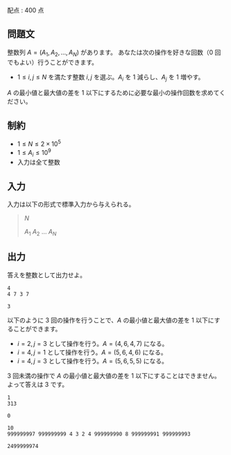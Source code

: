 配点 : $400$ 点

## 問題文

整数列 $A=(A_1,A_2,\dots,A_N)$ があります。
あなたは次の操作を好きな回数（$0$ 回でもよい）行うことができます。

- $1\leq i,j \leq N$ を満たす整数 $i,j$ を選ぶ。$A_i$ を $1$ 減らし、$A_j$ を $1$ 増やす。

$A$ の最小値と最大値の差を $1$ 以下にするために必要な最小の操作回数を求めてください。 

## 制約

- $1\leq N \leq 2\times 10^5$
- $1\leq A_i \leq 10^9$
- 入力は全て整数

## 入力

入力は以下の形式で標準入力から与えられる。

> $N$
> 
> $A_1$ $A_2$ $\dots$ $A_N$

## 出力

答えを整数として出力せよ。

```input1
4
4 7 3 7
```

```output1
3
```

以下のように $3$ 回の操作を行うことで、$A$ の最小値と最大値の差を $1$ 以下にすることができます。

- $i=2,j=3$ として操作を行う。$A=(4,6,4,7)$ になる。
- $i=4,j=1$ として操作を行う。$A=(5,6,4,6)$ になる。
- $i=4,j=3$ として操作を行う。$A=(5,6,5,5)$ になる。

$3$ 回未満の操作で $A$ の最小値と最大値の差を $1$ 以下にすることはできません。よって答えは $3$ です。

```input2
1
313
```

```output2
0
```

```input3
10
999999997 999999999 4 3 2 4 999999990 8 999999991 999999993
```

```output3
2499999974
```